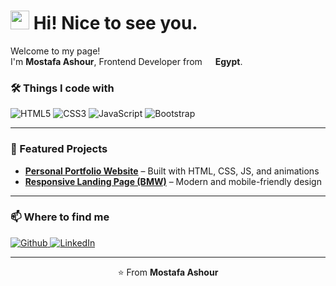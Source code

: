 <h1>
  <img src="https://emojis.slackmojis.com/emojis/images/1531849430/4246/blob-sunglasses.gif?1531849430" width="30"/> 
  Hi! Nice to see you.
</h1>

<p>
  Welcome to my page! </br> I'm <b>Mostafa Ashour</b>, Frontend Developer from 
  <img src="https://cdn-icons-png.flaticon.com/512/197/197606.png" width="13"/> <b>Egypt</b>.
</p>

<h3>🛠️ Things I code with</h3>
<p>
  <img alt="HTML5" src="https://img.shields.io/badge/-HTML5-E34F26?style=flat-square&logo=html5&logoColor=white" />
  <img alt="CSS3" src="https://img.shields.io/badge/-CSS3-1572B6?style=flat-square&logo=css3&logoColor=white" />
  <img alt="JavaScript" src="https://img.shields.io/badge/-JavaScript-F7DF1E?style=flat-square&logo=javascript&logoColor=black" />
  <img alt="Bootstrap" src="https://img.shields.io/badge/-Bootstrap-563D7C?style=flat-square&logo=bootstrap&logoColor=white" />
</p>

---

<h3>📌 Featured Projects</h3>
<ul>
  <li><a href="https://mmostafa1234.github.io/Portfolio-Website/"><b>Personal Portfolio Website</b></a> – Built with HTML, CSS, JS, and animations</li>
  <li><a href="https://mmostafa1234.github.io/BMW./"><b>Responsive Landing Page (BMW)</b></a> – Modern and mobile-friendly design</li>
</ul>

---

<h3>📫 Where to find me</h3>
<p>
  <a href="https://github.com/mmostafa1234" target="_blank">
    <img alt="Github" src="https://img.shields.io/badge/GitHub-%2312100E.svg?&style=for-the-badge&logo=Github&logoColor=white" />
  </a>
  <a href="https://www.linkedin.com/in/mustafa-a-turki-186909349" target="_blank">
    <img alt="LinkedIn" src="https://img.shields.io/badge/linkedin-%230077B5.svg?&style=for-the-badge&logo=linkedin&logoColor=white" />
  </a>
</p>

---

<p align="center">⭐️ From <b>Mostafa Ashour</b></p>
